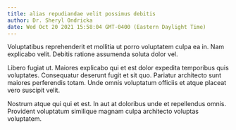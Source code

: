 ```yaml
---
title: alias repudiandae velit possimus debitis
author: Dr. Sheryl Ondricka
date: Wed Oct 20 2021 15:58:04 GMT-0400 (Eastern Daylight Time)
---
```

Voluptatibus reprehenderit et mollitia ut porro voluptatem culpa ea in. Nam explicabo velit. Debitis ratione assumenda soluta dolor vel.

 Libero fugiat ut. Maiores explicabo qui et est dolor expedita temporibus quis voluptates. Consequatur deserunt fugit et sit quo. Pariatur architecto sunt maiores perferendis totam. Unde omnis voluptatum officiis et atque placeat vero suscipit velit.

 Nostrum atque qui qui et est. In aut at doloribus unde et repellendus omnis. Provident voluptatum similique magnam culpa architecto voluptas voluptatem.